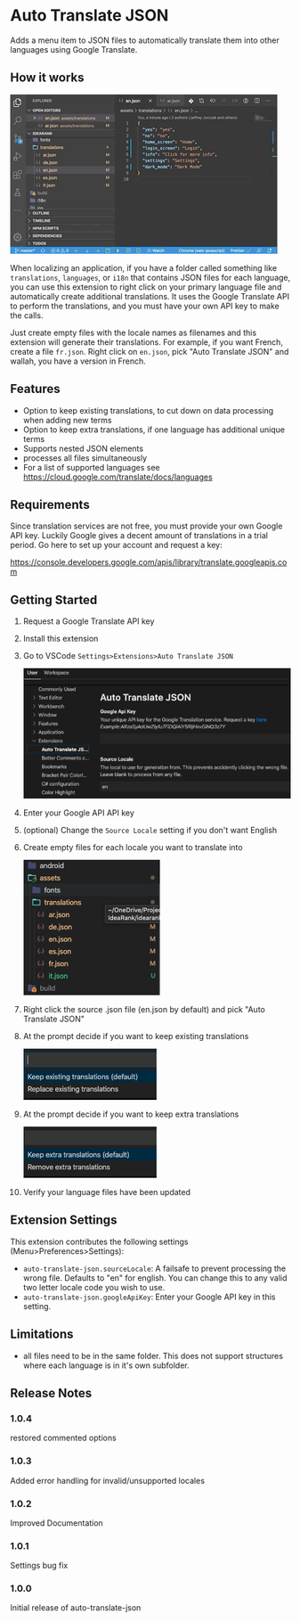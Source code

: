 # Auto Translate JSON

Adds a menu item to JSON files to automatically translate them into other languages using Google Translate.

## How it works

![demo](images/demo.gif)

When localizing an application, if you have a folder called something like `translations`, `languages`, or `i18n` that contains JSON files for each language, you can use this extension to right click on your primary language file and automatically create additional translations. It uses the Google Translate API to perform the translations, and you must have your own API key to make the calls.

Just create empty files with the locale names as filenames and this extension will generate their translations. For example, if you want French, create a file `fr.json`. Right click on `en.json`, pick "Auto Translate JSON" and wallah, you have a version in French.

## Features

- Option to keep existing translations, to cut down on data processing when adding new terms
- Option to keep extra translations, if one language has additional unique terms
- Supports nested JSON elements
- processes all files simultaneously
- For a list of supported languages see <https://cloud.google.com/translate/docs/languages>

## Requirements

Since translation services are not free, you must provide your own Google API key. Luckily Google gives a decent amount of translations in a trial period. Go here to set up your account and request a key:

<https://console.developers.google.com/apis/library/translate.googleapis.com>

## Getting Started

1. Request a Google Translate API key
2. Install this extension
3. Go to VSCode `Settings>Extensions>Auto Translate JSON`

   ![settings](images/settings.png)

4. Enter your Google API API key
5. (optional) Change the `Source Locale` setting if you don't want English
6. Create empty files for each locale you want to translate into

   ![files](images/files.png)

7. Right click the source .json file (en.json by default) and pick "Auto Translate JSON"
8. At the prompt decide if you want to keep existing translations

   ![keep-existing](images/keep-existing.png)

9. At the prompt decide if you want to keep extra translations

   ![keep-existing](images/keep-extra.png)

10. Verify your language files have been updated

## Extension Settings

This extension contributes the following settings (Menu>Preferences>Settings):

- `auto-translate-json.sourceLocale`: A failsafe to prevent processing the wrong file. Defaults to "en" for english. You can change this to any valid two letter locale code you wish to use.
- `auto-translate-json.googleApiKey`: Enter your Google API key in this setting.

## Limitations

- all files need to be in the same folder. This does not support structures where each language is in it's own subfolder.

## Release Notes

### 1.0.4

restored commented options

### 1.0.3

Added error handling for invalid/unsupported locales

### 1.0.2

Improved Documentation

### 1.0.1

Settings bug fix

### 1.0.0

Initial release of auto-translate-json
